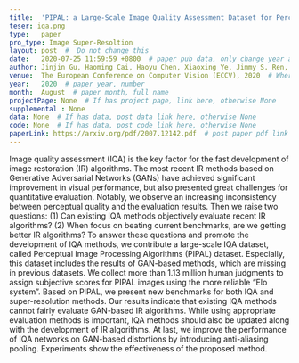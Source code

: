 ```yaml
---
title:  'PIPAL: a Large-Scale Image Quality Assessment Dataset for Perceptual Image Restoration'  #  Paper title, covered by ''
teser: iqa.png
type:   paper
pro_type: Image Super-Resoltion
layout: post  #  Do not change this
date:   2020-07-25 11:59:59 +0800  # paper pub data, only change year and month according to this format
author: Jinjin Gu, Haoming Cai, Haoyu Chen, Xiaoxing Ye, Jimmy S. Ren, Chao Dong
venue:  The European Conference on Computer Vision (ECCV), 2020  # Where it be, ICCV and CVPR remove IEEE Conference on,
year:   2020  # paper year, number
month:  August  # paper month, full name
projectPage: None  # If has project page, link here, otherwise None
supplemental : None
data: None  # If has data, post data link here, otherwise None
code: None  # If has data, post code link here, otherwise None
paperLink: https://arxiv.org/pdf/2007.12142.pdf  # post paper pdf link here
---
```


Image quality assessment (IQA) is the key factor for the fast development of image restoration (IR) algorithms. The most recent IR methods based on Generative Adversarial Networks (GANs) have achieved significant improvement in visual performance, but also presented great challenges for quantitative evaluation. Notably, we observe an increasing inconsistency between perceptual quality and the evaluation results. Then
we raise two questions: (1) Can existing IQA methods objectively evaluate
recent IR algorithms? (2) When focus on beating current benchmarks,
are we getting better IR algorithms? To answer these questions and
promote the development of IQA methods, we contribute a large-scale IQA
dataset, called Perceptual Image Processing Algorithms (PIPAL) dataset.
Especially, this dataset includes the results of GAN-based methods, which
are missing in previous datasets. We collect more than 1.13 million human
judgments to assign subjective scores for PIPAL images using the more
reliable “Elo system”. Based on PIPAL, we present new benchmarks
for both IQA and super-resolution methods. Our results indicate that
existing IQA methods cannot fairly evaluate GAN-based IR algorithms.
While using appropriate evaluation methods is important, IQA methods
should also be updated along with the development of IR algorithms.
At last, we improve the performance of IQA networks on GAN-based
distortions by introducing anti-aliasing pooling. Experiments show the
effectiveness of the proposed method.